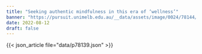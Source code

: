 ```yaml
---
title: "Seeking authentic mindfulness in this era of ‘wellness’"
banner: "https://pursuit.unimelb.edu.au/__data/assets/image/0024/78144/a8e0a9a119fb87822cbdbf5a1f42cc3d7ff83593.jpg"
date: 2022-08-12
draft: false
---
```


{{< json_article file="data/p78139.json" >}}
